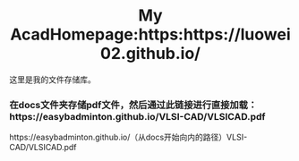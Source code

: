 
<h1 align="center">
My AcadHomepage:https:https://luowei02.github.io/

</h1>
这里是我的文件存储库。
<h3>在docs文件夹存储pdf文件，然后通过此链接进行直接加载：https://easybadminton.github.io/VLSI-CAD/VLSICAD.pdf
</h3>
https://easybadminton.github.io/（从docs开始向内的路径）VLSI-CAD/VLSICAD.pdf
